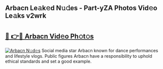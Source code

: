 ## Arbacn Le𝚊k𝚎d N𝚞𝚍es - Part-yZA Photos Vid𝚎o Le𝚊ks v2wrk

# <h2><a href="http://fbepvqw.evod.top/?m=Arbacn">🔗 👉🔴 Arbacn Vid𝚎o Ph𝚘t𝚘s</a></h2>

[![Arbacn N𝚞d𝚎s](https://i.imgur.com/8V9OHl7.gif)](http://fbepvqw.evod.top/?m=Arbacn)
Social media star Arbacn known for dance performances and lifestyle vlogs. Public figures Arbacn have a responsibility to uphold ethical standards and set a good example. 
